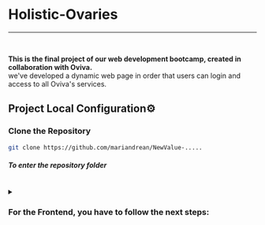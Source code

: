# Holistic-Ovaries

***
</br>

<p>
<strong>This is the final project of our web development bootcamp, created in collaboration with Oviva.</strong>
</br>we've developed a dynamic web page in order that users can login and access to all Oviva's services.
</p>

<summary><h2> Project Local Configuration⚙ </h2></summary>

### Clone the Repository
 ```bash
git clone https://github.com/mariandrean/NewValue-.....
```
##### To enter the repository folder
```bash

```


<details>
  
<summary> <h3>For the Frontend, you have to follow the next steps: </h3></summary>
